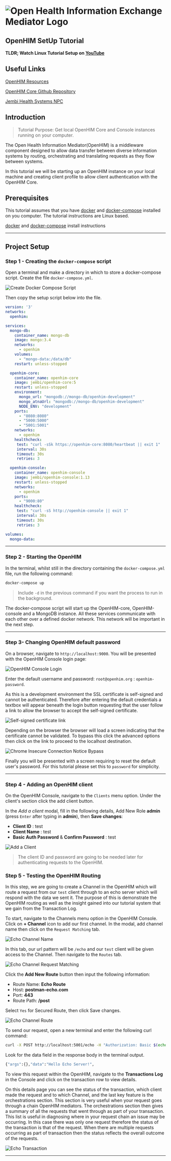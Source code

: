 # ![Open Health Information Exchange Mediator Logo](images/openhimLogoGreen.svg)

## **OpenHIM SetUp Tutorial**

**TLDR; Watch Linux Tutorial Setup on [YouTube](https://www.youtube.com/watch?v=)**

## Useful Links

[OpenHIM Resources](http://openhim.org/)

[OpenHIM Core Github Repository](https://github.com/jembi/openhim-core-js)

[Jembi Health Systems NPC](https://www.jembi.org/)

## Introduction

> Tutorial Purpose: Get local OpenHIM Core and Console instances running on your computer.

The Open Health Information Mediator(OpenHIM) is a middleware component designed to allow data transfer between diverse information systems by routing, orchestrating and translating requests as they flow between systems.

In this tutorial we will be starting up an OpenHIM instance on your local machine and creating client profile to allow client authentication with the OpenHIM Core.

## Prerequisites

This tutorial assumes that you have [docker](https://docs.docker.com/) and [docker-compose](https://docs.docker.com/compose/) installed on you computer. The tutorial instructions are Linux based.

[docker](https://www.digitalocean.com/community/tutorials/how-to-install-and-use-docker-on-ubuntu-18-04) and [docker-compose](https://www.digitalocean.com/community/tutorials/how-to-install-docker-compose-on-ubuntu-18-04) install instructions

---

## Project Setup

### Step 1 - Creating the `docker-compose` script

Open a terminal and make a directory in which to store a docker-compose script.
Create the file `docker-compose.yml`.

![Create Docker Compose Script](images/dockerCompose.png)

Then copy the setup script below into the file.

```yaml
version: '3'
networks:
  openhim:

services:
  mongo-db:
    container_name: mongo-db
    image: mongo:3.4
    networks:
      - openhim
    volumes:
      - "mongo-data:/data/db"
    restart: unless-stopped

  openhim-core:
    container_name: openhim-core
    image: jembi/openhim-core:5
    restart: unless-stopped
    environment:
      mongo_url: "mongodb://mongo-db/openhim-development"
      mongo_atnaUrl: "mongodb://mongo-db/openhim-development"
      NODE_ENV: "development"
    ports:
      - "8080:8080"
      - "5000:5000"
      - "5001:5001"
    networks:
      - openhim
    healthcheck:
     test: "curl -sSk https://openhim-core:8080/heartbeat || exit 1"
     interval: 30s
     timeout: 30s
     retries: 3

  openhim-console:
    container_name: openhim-console
    image: jembi/openhim-console:1.13
    restart: unless-stopped
    networks:
      - openhim
    ports:
      - "9000:80"
    healthcheck:
     test: "curl -sS http://openhim-console || exit 1"
     interval: 30s
     timeout: 30s
     retries: 3

volumes:
  mongo-data:

```

---

### Step 2 - Starting the OpenHIM

In the terminal, whilst still in the directory containing the `docker-compose.yml` file, run the following command:

```sh
docker-compose up
```

> Include `-d` in the previous command if you want the process to run in the background.

The docker-compose script will start up the OpenHIM-core, OpenHIM-console and a MongoDB instance. All these services communicate with each other over a defined docker network. This network will be important in the next step.

---

### Step 3- Changing OpenHIM default password

On a browser, navigate to `http://localhost:9000`. You will be presented with the OpenHIM Console login page:

![OpenHIM Console Login](images/openhimLogin.png)

Enter the default username and password: `root@openhim.org` : `openhim-password`.

As this is a development environment the SSL certificate is self-signed and cannot be authenticated. Therefore after entering the default credentials a textbox will appear beneath the login button requesting that the user follow a link to allow the browser to accept the self-signed certificate.

![Self-signed certificate link](images/selfSignAccept.png)

Depending on the browser the browser will load a screen indicating that the certificate cannot be validated. To bypass this click the advanced options then click on the link to proceed to the localhost destination.

![Chrome Insecure Connection Notice Bypass](images/advanced.png)

Finally you will be presented with a screen requiring to reset the default user's password. For this tutorial please set this to `password` for simplicity.

---

### Step 4 - Adding an OpenHIM client

On the OpenHIM Console, navigate to the `Clients` menu option. Under the client's section click the add client button.

In the _Add a client_ modal, fill in the following details, Add New Role **admin** (press `Enter` after typing in **admin**), then **Save changes**:

- **Client ID** : test
- **Client Name** : test
- **Basic Auth Password** & **Confirm Password** : test

![Add a Client](images/addClient.png)

> The client ID and password are going to be needed later for authenticating requests to the OpenHIM.

### Step 5 - Testing the OpenHIM Routing

In this step, we are going to create a Channel in the OpenHIM which will route a request from our `test` client through to an echo server which will respond with the data we sent it. The purpose of this is demonstrate the OpenHIM routing as well as the insight gained into our tutorial system that we gain from the Transaction Log.

To start, navigate to the Channels menu option in the OpenHIM Console. Click on **+ Channel** icon to add our first channel. In the modal, add channel name then click on the `Request Matching` tab.

![Echo Channel Name](images/echoChannelName.png)

In this tab, our url pattern will be `/echo` and our `test` client will be given access to the Channel. Then navigate to the `Routes` tab.

![Echo Channel Request Matching](images/echoChannelRequestMatching.png)

Click the **Add New Route** button then input the following information:

- Route Name: **Echo Route**
- Host: **postman-echo.com**
- Port: **443**
- Route Path: **/post**

Select `Yes` for Secured Route, then click Save changes.

![Echo Channel Route](images/echoChannelRoute.png)

To send our request, open a new terminal and enter the following curl command:

```sh
curl -X POST http://localhost:5001/echo -H "Authorization: Basic $(echo -n test:test | base64)" -H "content-type: application/text" --data "Hello Echo Server!!!"
```

Look for the data field in the response body in the terminal output.

```sh
{"args":{},"data":"Hello Echo Server!",
```

To view this request within the OpenHIM, navigate to the **Transactions Log** in the Console and click on the transaction row to view details.

On this details page you can see the status of the transaction, which client made the request and to which Channel, and the last key feature is the orchestrations section. This section is very useful when your request goes through a chain OpenHIM mediators. The orchestrations section then gives a summary of all the requests that went through as part of your transaction. This list is useful in diagnosing where in your request chain an issue may be occurring. In this case there was only one request therefore the status of the transaction is that of the request. When there are multiple requests occurring as part of transaction then the status reflects the overall outcome of the requests.

![Echo Transaction](images/echoTransaction.png)

---

